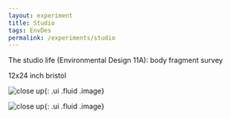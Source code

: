 ```yaml
---
layout: experiment 
title: Studio
tags: EnvDes
permalink: /experiments/studio
---
```


The studio life (Environmental Design 11A): body fragment survey 

12x24 inch bristol

![close up]({{site.url}}/media/BodyFragmentSmaller.jpg "triptych"){: .ui .fluid .image}

![close up]({{site.url}}/media/BodyFragmentThumb.jpg "close up"){: .ui .fluid .image}

